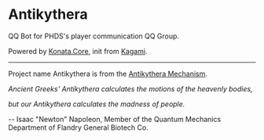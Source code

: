 ﻿# Antikythera

QQ Bot for PHDS's player communication QQ Group.

Powered by [Konata.Core](https://github.com/KonataDev/Konata.Core), init from [Kagami](https://github.com/KonataDev/Kagami).

---

Project name Antikythera is from the [Antikythera Mechanism](https://en.wikipedia.org/wiki/Antikythera_mechanism).

*Ancient Greeks' Antikythera calculates the motions of the heavenly bodies,*

*but our Antikythera calculates the madness of people.*

-- Isaac "Newton" Napoleon, Member of the Quantum Mechanics Department of Flandry General Biotech Co.
